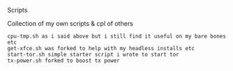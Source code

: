 Scripts

Collection of my own scripts & cpl of others


    cpu-tmp.sh as i said above but i still find it useful on my bare bones etc
    get-xfce.sh was forked to help with my headless installs etc
    start-tor.sh simple starter script i wrote to start tor
    tx-power.sh forked to boost tx power

